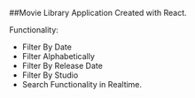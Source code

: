 ##Movie Library Application Created with React.

Functionality:
- Filter By Date
- Filter Alphabetically
- Filter By Release Date
- Filter By Studio
- Search Functionality in Realtime.
